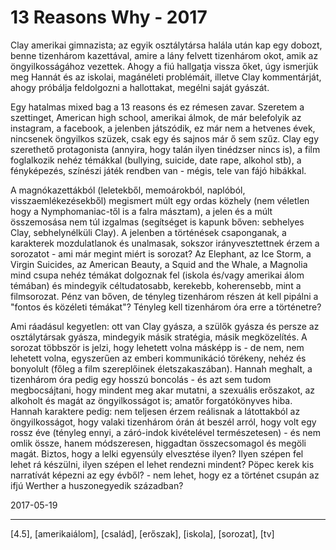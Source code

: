 # 13 Reasons Why - 2017

Clay amerikai gimnazista; az egyik osztálytársa halála után kap egy dobozt, benne tizenhárom kazettával, amire a lány felvett tizenhárom okot, amik az öngyilkosságához vezettek. Ahogy a fiú hallgatja vissza őket, úgy ismerjük meg Hannát és az iskolai, magánéleti problémáit, illetve Clay kommentárját, ahogy próbálja feldolgozni a hallottakat, megélni saját gyászát.

Egy hatalmas mixed bag a 13 reasons és ez rémesen zavar. Szeretem a szettinget, American high school, amerikai álmok, de már belefolyik az instagram, a facebook, a jelenben játszódik, ez már nem a hetvenes évek, nincsenek öngyilkos szüzek, csak egy és sajnos már ő sem szűz. Clay egy szerethető protagonista (annyira, hogy talán ilyen tinédzser nincs is), a film foglalkozik nehéz témákkal (bullying, suicide, date rape, alkohol stb), a fényképezés, színészi játék rendben van - mégis, tele van fájó hibákkal.

A magnókazettákból (leletekből, memoárokból, naplóból, visszaemlékezésekből) megismert múlt egy ordas közhely (nem véletlen hogy a Nymphomaniac-től is a falra másztam), a jelen és a múlt összemosása nem túl izgalmas (segítséget is kapunk bőven: sebhelyes Clay, sebhelynélküli Clay). A jelenben a történések csaponganak, a karakterek mozdulatlanok és unalmasak, sokszor irányvesztettnek érzem a sorozatot - ami már megint miért is sorozat? Az Elephant, az Ice Storm, a Virgin Suicides, az American Beauty, a Squid and the Whale, a Magnolia mind csupa nehéz témákat dolgoznak fel (iskola és/vagy amerikai álom témában) és mindegyik céltudatosabb, kerekebb, koherensebb, mint a filmsorozat. Pénz van bőven, de tényleg tizenhárom részen át kell pipálni a "fontos és közéleti témákat"? Tényleg kell tizenhárom óra erre a történetre?

Ami ráadásul kegyetlen: ott van Clay gyásza, a szülők gyásza és persze az osztálytársak gyásza, mindegyik másik stratégia, másik megközelítés. A sorozat többször is jelzi, hogy lehetett volna másképp is - de nem, nem lehetett volna, egyszerűen az emberi kommunikáció törékeny, nehéz és bonyolult (főleg a film szereplőinek életszakaszában). Hannah meghalt, a tizenhárom óra pedig egy hosszú boncolás - és azt sem tudom megbocsájtani, hogy mindent meg akar mutatni, a szexuális erőszakot, az alkoholt és magát az öngyilkosságot is; amatőr forgatókönyves hiba. Hannah karaktere pedig: nem teljesen érzem reálisnak a látottakból az öngyilkosságot, hogy valaki tizenhárom órán át beszél arról, hogy volt egy rossz éve (tényleg ennyi, a záró-indok kivételével természetesen) - és nem omlik össze, hanem módszeresen, higgadtan összecsomagol és megöli magát. Biztos, hogy a lelki egyensúly elvesztése ilyen? Ilyen szépen fel lehet rá készülni, ilyen szépen el lehet rendezni mindent? Pöpec kerek kis narratívát képezni az egy évből? - nem lehet, hogy ez a történet csupán az ifjú Werther a huszonegyedik században?

2017-05-19

----

[4.5], [amerikaiálom], [család], [erőszak], [iskola], [sorozat], [tv]
